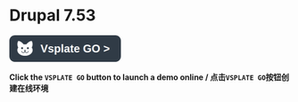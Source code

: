 # Drupal 7.53

<a href="https://www.vsplate.com/?docker-compose=https://github.com/vsplate/dcenvs/drupal/7.53"><img alt="VSPLATE GO" src="https://raw.githubusercontent.com/vsplate/images/master/vsgo_btn.png" width="200px"></a>

**Click the `VSPLATE GO` button to launch a demo online / 点击`VSPLATE GO`按钮创建在线环境**